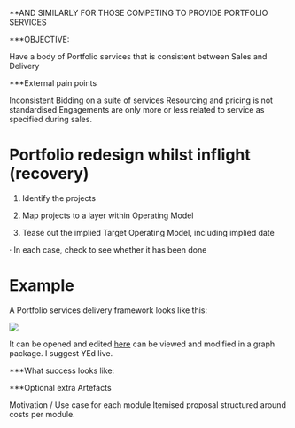 
**AND SIMILARLY FOR THOSE COMPETING TO PROVIDE PORTFOLIO SERVICES

***OBJECTIVE:

Have a body of Portfolio services that is consistent between Sales and Delivery

***External pain points 

Inconsistent Bidding on a suite of services
Resourcing and pricing is not standardised
Engagements are only more or less related to service as specified during sales.

# Portfolio redesign whilst inflight (recovery)
1. Identify the projects

2. Map projects to a layer within Operating Model

3. Tease out the implied Target Operating Model, including implied date

· In each case, check to see whether it has been done

# Example
A Portfolio services delivery framework looks like this:

![](/images/Portfolio-services-mapped-to-business-needs-Rowland-and-Lewis.png)

It can be opened and edited [here](/Portfolio-services-mapped-to-business-needs-Rowland-and-Lewis.graphml) can be viewed and modified in a graph package. I suggest YEd live.

***What success looks like:

***Optional extra Artefacts

Motivation / Use case for each module
Itemised proposal structured around costs per module. 